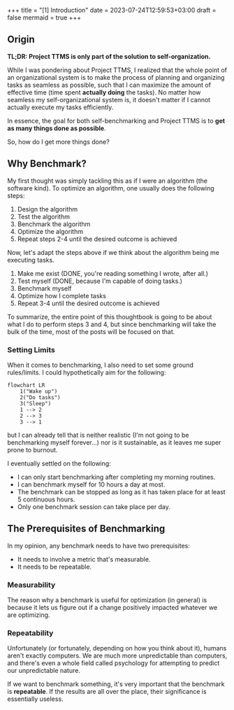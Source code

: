 +++
title = "[1] Introduction"
date = 2023-07-24T12:59:53+03:00
draft = false
mermaid = true
+++

## Origin

**TL;DR: Project TTMS is only part of the solution to self-organization.**

While I was pondering about Project TTMS, I realized that the whole point of an organizational system is to make the process of planning and organizing tasks as seamless as possible, such that I can maximize the amount of effective time (time spent **actually doing** the tasks). No matter how seamless my self-organizational system is, it doesn't matter if I cannot actually execute my tasks efficiently.

In essence, the goal for both self-benchmarking and Project TTMS is to **get as many things done as possible**.

So, how do I get more things done?

## Why Benchmark?

My first thought was simply tackling this as if I were an algorithm (the software kind). To optimize an algorithm, one usually does the following steps:
1. Design the algorithm
2. Test the algorithm
3. Benchmark the algorithm
4. Optimize the algorithm
5. Repeat steps 2-4 until the desired outcome is achieved

Now, let's adapt the steps above if we think about the algorithm being me executing tasks.
1. Make me exist (DONE, you're reading something I wrote, after all.)
2. Test myself (DONE, because I'm capable of doing tasks.)
3. Benchmark myself
4. Optimize how I complete tasks
5. Repeat 3-4 until the desired outcome is achieved

To summarize, the entire point of this thoughtbook is going to be about what I do to perform steps 3 and 4, but since benchmarking will take the bulk of the time, most of the posts will be focused on that.

### Setting Limits

When it comes to benchmarking, I also need to set some ground rules/limits. I could hypothetically aim for the following:

```mermaid
flowchart LR
	1("Wake up")
	2("Do tasks")
	3("Sleep")
	1 --> 2
	2 --> 3
	3 --> 1
```

but I can already tell that is neither realistic (I'm not going to be benchmarking myself forever...) nor is it sustainable, as it leaves me super prone to burnout.

I eventually settled on the following:
- I can only start benchmarking after completing my morning routines.
- I can benchmark myself for 10 hours a day at most.
- The benchmark can be stopped as long as it has taken place for at least 5 continuous hours.
- Only one benchmark session can take place per day.

## The Prerequisites of Benchmarking

In my opinion, any benchmark needs to have two prerequisites:
- It needs to involve a metric that's measurable.
- It needs to be repeatable.

### Measurability

The reason why a benchmark is useful for optimization (in general) is because it lets us figure out if a change positively impacted whatever we are optimizing.

### Repeatability

Unfortunately (or fortunately, depending on how you think about it), humans aren't exactly computers. We are much more unpredictable than computers, and there's even a whole field called psychology for attempting to predict our unpredictable nature.

If we want to benchmark something, it's very important that the benchmark is **repeatable**. If the results are all over the place, their significance is essentially useless. 
